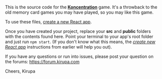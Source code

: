 This is the source code for the [**Koncentration**](https://www.kirupa.com/react/koncentration/index.html) game. It's a throwback to the old memory card games you may have played, so you may like this game.

To use these files, [create a new React app](https://www.kirupa.com/react/setting_up_react_environment.htm).

Once you have created your project, replace your **src** and **public** folders with the contents found here. Point your terminal to your app's root folder and just run `npm start`. (If you don't know what this means, the [*create new React app*](https://www.kirupa.com/react/setting_up_react_environment.htm) instructions from earlier will help you out).

If you have any questions or run into issues, please post your question on the forums: https://forum.kirupa.com

Cheers,
Kirupa
